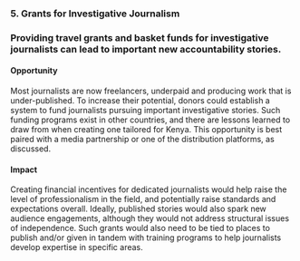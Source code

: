 ### 5. Grants for Investigative Journalism

### Providing travel grants and basket funds for investigative journalists can lead to important new accountability stories.

#### Opportunity

Most journalists are now freelancers, underpaid and producing work that is under-published. To increase their potential, donors could establish a system to fund journalists pursuing important investigative stories. Such funding programs exist in other countries, and there are lessons learned to draw from when creating one tailored for Kenya. This opportunity is best paired with a media partnership or one of the distribution platforms, as discussed.

#### Impact

Creating financial incentives for dedicated journalists would help raise the level of professionalism in the field, and potentially raise standards and expectations overall. Ideally, published stories would also spark new audience engagements, although they would not address structural issues of independence. Such grants would also need to be tied to places to publish and/or given in tandem with training programs to help journalists develop expertise in specific areas.
